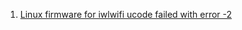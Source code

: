  1. [Linux firmware for iwlwifi ucode failed with error -2](https://z-issue.com/wp/linux-firmware-for-iwlwifi-ucode-failed-with-error-2/)
